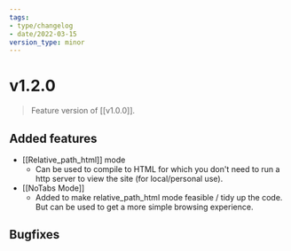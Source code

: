 ```yaml
---
tags:
- type/changelog
- date/2022-03-15
version_type: minor
---
```


# v1.2.0
> Feature version of [[v1.0.0]].

## Added features
- [[Relative_path_html]] mode
	- Can be used to compile to HTML for which you don't need to run a http server to view the site (for local/personal use).
- [[NoTabs Mode]]
	- Added to make relative_path_html mode feasible / tidy up the code. But can be used to get a more simple browsing experience.

## Bugfixes
